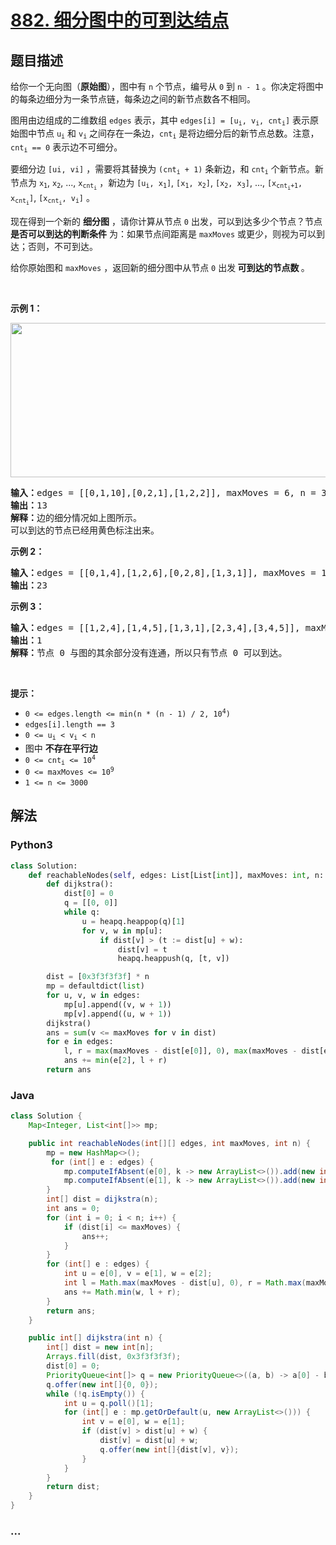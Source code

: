 # [882. 细分图中的可到达结点](https://leetcode-cn.com/problems/reachable-nodes-in-subdivided-graph)



## 题目描述

<!-- 这里写题目描述 -->

<p>给你一个无向图（<strong>原始图</strong>），图中有 <code>n</code> 个节点，编号从 <code>0</code> 到 <code>n - 1</code> 。你决定将图中的每条边细分为一条节点链，每条边之间的新节点数各不相同。</p>

<p>图用由边组成的二维数组 <code>edges</code> 表示，其中 <code>edges[i] = [u<sub>i</sub>, v<sub>i</sub>, cnt<sub>i</sub>]</code> 表示原始图中节点 <code>u<sub>i</sub></code> 和 <code>v<sub>i</sub></code> 之间存在一条边，<code>cnt<sub>i</sub></code> 是将边细分后的新节点总数。注意，<code>cnt<sub>i</sub> == 0</code> 表示边不可细分。</p>

<p>要细分边 <code>[ui, vi]</code> ，需要将其替换为 <code>(cnt<sub>i</sub> + 1)</code> 条新边，和 <code>cnt<sub>i</sub></code> 个新节点。新节点为 <code>x<sub>1</sub></code>, <code>x<sub>2</sub></code>, ..., <code>x<sub>cnt<sub>i</sub></sub></code> ，新边为 <code>[u<sub>i</sub>, x<sub>1</sub>]</code>, <code>[x<sub>1</sub>, x<sub>2</sub>]</code>, <code>[x<sub>2</sub>, x<sub>3</sub>]</code>, ..., <code>[x<sub>cnt<sub>i</sub>+1</sub>, x<sub>cnt<sub>i</sub></sub>]</code>, <code>[x<sub>cnt<sub>i</sub></sub>, v<sub>i</sub>]</code> 。</p>

<p class="MachineTrans-lang-zh-CN">现在得到一个新的 <strong>细分图</strong> ，请你计算从节点 <code>0</code> 出发，可以到达多少个节点？节点 <strong>是否可以到达的判断条件</strong> 为：如果节点间距离是 <code>maxMoves</code> 或更少，则视为可以到达；否则，不可到达。</p>

<p class="MachineTrans-lang-zh-CN">给你原始图和 <code>maxMoves</code> ，返回新的细分图中从节点 <code>0</code> 出发<strong> 可到达的节点数 </strong>。</p>

<p> </p>

<p><strong>示例 1：</strong></p>
<img alt="" src="https://s3-lc-upload.s3.amazonaws.com/uploads/2018/08/01/origfinal.png" style="width: 600px; height: 247px;" />
<pre>
<strong>输入：</strong>edges = [[0,1,10],[0,2,1],[1,2,2]], maxMoves = 6, n = 3
<strong>输出：</strong>13
<strong>解释：</strong>边的细分情况如上图所示。
可以到达的节点已经用黄色标注出来。
</pre>

<p><strong>示例 2：</strong></p>

<pre>
<strong>输入：</strong>edges = [[0,1,4],[1,2,6],[0,2,8],[1,3,1]], maxMoves = 10, n = 4
<strong>输出：</strong>23
</pre>

<p><strong>示例 3：</strong></p>

<pre>
<strong>输入：</strong>edges = [[1,2,4],[1,4,5],[1,3,1],[2,3,4],[3,4,5]], maxMoves = 17, n = 5
<strong>输出：</strong>1
<strong>解释：</strong>节点 0 与图的其余部分没有连通，所以只有节点 0 可以到达。
</pre>

<p> </p>

<p><strong>提示：</strong></p>

<ul>
	<li><code>0 <= edges.length <= min(n * (n - 1) / 2, 10<sup>4</sup>)</code></li>
	<li><code>edges[i].length == 3</code></li>
	<li><code>0 <= u<sub>i</sub> < v<sub>i</sub> < n</code></li>
	<li>图中 <strong>不存在平行边</strong></li>
	<li><code>0 <= cnt<sub>i</sub> <= 10<sup>4</sup></code></li>
	<li><code>0 <= maxMoves <= 10<sup>9</sup></code></li>
	<li><code>1 <= n <= 3000</code></li>
</ul>


## 解法

<!-- 这里可写通用的实现逻辑 -->

<!-- tabs:start -->

### **Python3**

<!-- 这里可写当前语言的特殊实现逻辑 -->

```python
class Solution:
    def reachableNodes(self, edges: List[List[int]], maxMoves: int, n: int) -> int:
        def dijkstra():
            dist[0] = 0
            q = [[0, 0]]
            while q:
                u = heapq.heappop(q)[1]
                for v, w in mp[u]:
                    if dist[v] > (t := dist[u] + w):
                        dist[v] = t
                        heapq.heappush(q, [t, v])

        dist = [0x3f3f3f3f] * n
        mp = defaultdict(list)
        for u, v, w in edges:
            mp[u].append((v, w + 1))
            mp[v].append((u, w + 1))
        dijkstra()
        ans = sum(v <= maxMoves for v in dist)
        for e in edges:
            l, r = max(maxMoves - dist[e[0]], 0), max(maxMoves - dist[e[1]], 0)
            ans += min(e[2], l + r)
        return ans
```

### **Java**

<!-- 这里可写当前语言的特殊实现逻辑 -->

```java
class Solution {
    Map<Integer, List<int[]>> mp;

    public int reachableNodes(int[][] edges, int maxMoves, int n) {
        mp = new HashMap<>();
         for (int[] e : edges) {
            mp.computeIfAbsent(e[0], k -> new ArrayList<>()).add(new int[]{e[1], e[2] + 1});
            mp.computeIfAbsent(e[1], k -> new ArrayList<>()).add(new int[]{e[0], e[2] + 1});
        }
        int[] dist = dijkstra(n);
        int ans = 0;
        for (int i = 0; i < n; i++) {
            if (dist[i] <= maxMoves) {
                ans++;
            }
        }
        for (int[] e : edges) {
            int u = e[0], v = e[1], w = e[2];
            int l = Math.max(maxMoves - dist[u], 0), r = Math.max(maxMoves - dist[v], 0);
            ans += Math.min(w, l + r);
        }
        return ans;
    }

    public int[] dijkstra(int n) {
        int[] dist = new int[n];
        Arrays.fill(dist, 0x3f3f3f3f);
        dist[0] = 0;
        PriorityQueue<int[]> q = new PriorityQueue<>((a, b) -> a[0] - b[0]);
        q.offer(new int[]{0, 0});
        while (!q.isEmpty()) {
            int u = q.poll()[1];
            for (int[] e : mp.getOrDefault(u, new ArrayList<>())) {
                int v = e[0], w = e[1];
                if (dist[v] > dist[u] + w) {
                    dist[v] = dist[u] + w;
                    q.offer(new int[]{dist[v], v});
                }
            }
        }
        return dist;
    }
}
```

### **...**

```

```

<!-- tabs:end -->
